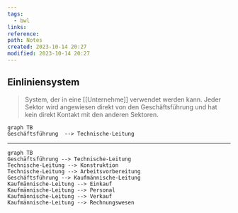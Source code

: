 ```yaml
---
tags:
  - bwl
links: 
reference: 
path: Notes
created: 2023-10-14 20:27
modified: 2023-10-14 20:27
---
```

## Einliniensystem
> System, der in eine [[Unternehme]] verwendet werden kann.
> Jeder Sektor wird angewiesen direkt von den Geschäftsführung und hat kein direkt Kontakt mit den anderen Sektoren.  


```mermaid
graph TB
Geschäftsführung  --> Technische-Leitung 
```
___

```mermaid
graph TB
Geschäftsführung --> Technische-Leitung
Technische-Leitung --> Konstruktion
Technische-Leitung --> Arbeitsvorbereitung
Geschäftsführung --> Kaufmännische-Leitung 
Kaufmännische-Leitung --> Einkauf
Kaufmännische-Leitung --> Personal
Kaufmännische-Leitung --> Verkauf
Kaufmännische-Leitung --> Rechnungswesen
```
